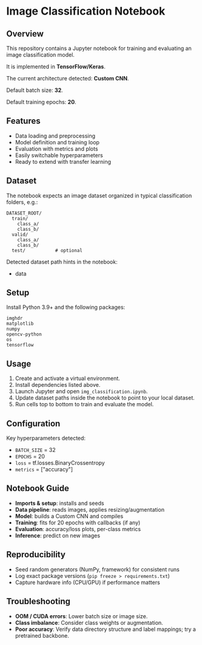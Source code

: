 # Image Classification Notebook

## Overview
This repository contains a Jupyter notebook for training and evaluating an image classification model.

It is implemented in **TensorFlow/Keras**.

The current architecture detected: **Custom CNN**.

Default batch size: **32**.

Default training epochs: **20**.

## Features
- Data loading and preprocessing
- Model definition and training loop
- Evaluation with metrics and plots
- Easily switchable hyperparameters
- Ready to extend with transfer learning

## Dataset
The notebook expects an image dataset organized in typical classification folders, e.g.:

```
DATASET_ROOT/
  train/
    class_a/
    class_b/
  valid/
    class_a/
    class_b/
  test/           # optional
```

Detected dataset path hints in the notebook:

- data


## Setup
Install Python 3.9+ and the following packages:

```
imghdr
matplotlib
numpy
opencv-python
os
tensorflow
```


## Usage
1. Create and activate a virtual environment.
2. Install dependencies listed above.
3. Launch Jupyter and open `img_classification.ipynb`.
4. Update dataset paths inside the notebook to point to your local dataset.
5. Run cells top to bottom to train and evaluate the model.


## Configuration
Key hyperparameters detected:

- `BATCH_SIZE` = 32
- `EPOCHS` = 20
- `loss` = tf.losses.BinaryCrossentropy
- `metrics` = ["accuracy"]

## Notebook Guide
- **Imports & setup**: installs and seeds
- **Data pipeline**: reads images, applies resizing/augmentation
- **Model**: builds a Custom CNN and compiles
- **Training**: fits for 20 epochs with callbacks (if any)
- **Evaluation**: accuracy/loss plots, per-class metrics
- **Inference**: predict on new images


## Reproducibility
- Seed random generators (NumPy, framework) for consistent runs
- Log exact package versions (`pip freeze > requirements.txt`)
- Capture hardware info (CPU/GPU) if performance matters

## Troubleshooting
- **OOM / CUDA errors**: Lower batch size or image size.
- **Class imbalance**: Consider class weights or augmentation.
- **Poor accuracy**: Verify data directory structure and label mappings; try a pretrained backbone.

